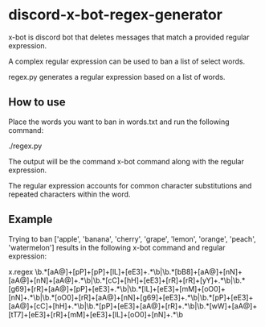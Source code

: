 # discord-x-bot-regex-generator

x-bot is discord bot that deletes messages that match a provided regular expression. 

A complex regular expression can be used to ban a list of select words. 

regex.py generates a regular expression based on a list of words.

## How to use

Place the words you want to ban in words.txt and run the following command:

./regex.py

The output will be the command x-bot command along with the regular expression.

The regular expression accounts for common character substitutions and repeated characters within the word.

## Example

Trying to ban ['apple', 'banana', 'cherry', 'grape', 'lemon', 'orange', 'peach', 'watermelon'] results in the following x-bot command and regular expression:

x.regex \b.\*[aA@]+[pP]+[pP]+[lL]+[eE3]+.\*\b|\b.\*[bB8]+[aA@]+[nN]+[aA@]+[nN]+[aA@]+.\*\b|\b.\*[cC]+[hH]+[eE3]+[rR]+[rR]+[yY]+.\*\b|\b.\*[g69]+[rR]+[aA@]+[pP]+[eE3]+.\*\b|\b.\*[lL]+[eE3]+[mM]+[oO0]+[nN]+.\*\b|\b.\*[oO0]+[rR]+[aA@]+[nN]+[g69]+[eE3]+.\*\b|\b.\*[pP]+[eE3]+[aA@]+[cC]+[hH]+.\*\b|\b.\*[pP]+[eE3]+[aA@]+[rR]+.\*\b|\b.\*[wW]+[aA@]+[tT7]+[eE3]+[rR]+[mM]+[eE3]+[lL]+[oO0]+[nN]+.\*\b
